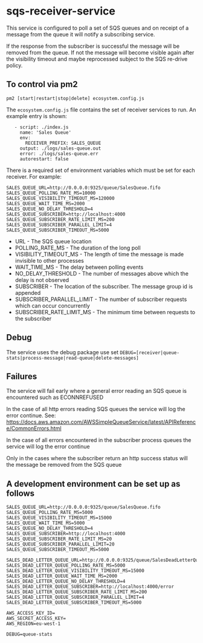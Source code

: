 # sqs-receiver-service

This service is configured to poll a set of SQS queues and on receipt of a message from the queue it will notify a subscribing service.

If the response from the subscriber is successful the message will be removed from the queue. If not the message will become visible again after the visibility timeout and maybe reprocessed subject to the SQS re-drive policy.

## To control via pm2

`pm2 [start|restart|stop|delete] ecosystem.config.js`

The `ecosystem.config.js` file contains the set of receiver services to run. An example entry is shown:

```apps:
   - script: ./index.js
     name: 'Sales Queue'
     env:
       RECEIVER_PREFIX: SALES_QUEUE
     output: ./logs/sales-queue.out
     error: ./logs/sales-queue.err
     autorestart: false
```

There is a required set of environment variables which must be set for each receiver. For example:

```
SALES_QUEUE_URL=http://0.0.0.0:9325/queue/SalesQueue.fifo
SALES_QUEUE_POLLING_RATE_MS=10000
SALES_QUEUE_VISIBILITY_TIMEOUT_MS=120000
SALES_QUEUE_WAIT_TIME_MS=2000
SALES_QUEUE_NO_DELAY_THRESHOLD=4
SALES_QUEUE_SUBSCRIBER=http://localhost:4000
SALES_QUEUE_SUBSCRIBER_RATE_LIMIT_MS=200
SALES_QUEUE_SUBSCRIBER_PARALLEL_LIMIT=4
SALES_QUEUE_SUBSCRIBER_TIMEOUT_MS=5000
```

- URL - The SQS queue location
- POLLING_RATE_MS - The duration of the long poll
- VISIBILITY_TIMEOUT_MS - The length of time the message is made invisible to other processes
- WAIT_TIME_MS - The delay between polling events
- NO_DELAY_THRESHOLD - The number of messages above which the delay is not observed
- SUBSCRIBER - The location of the subscriber. The message group id is appended
- SUBSCRIBER_PARALLEL_LIMIT - The number of subscriber requests which can occur concurrently
- SUBSCRIBER_RATE_LIMIT_MS - The minimum time between requests to the subscriber

## Debug

The service uses the debug package use set `DEBUG=[receiver|queue-stats|process-message|read-queue|delete-messages]`

## Failures

The service will fail early where a general error reading an SQS queue is encountered such as ECONNREFUSED

In the case of all http errors reading SQS queues the service will log the error continue.
See: https://docs.aws.amazon.com/AWSSimpleQueueService/latest/APIReference/CommonErrors.html

In the case of all errors encountered in the subscriber process queues the service will log the error continue

Only in the cases where the subscriber return an http success status will the message be removed from the SQS queue

## A development environment can be set up as follows

```
SALES_QUEUE_URL=http://0.0.0.0:9325/queue/SalesQueue.fifo
SALES_QUEUE_POLLING_RATE_MS=5000
SALES_QUEUE_VISIBILITY_TIMEOUT_MS=15000
SALES_QUEUE_WAIT_TIME_MS=5000
SALES_QUEUE_NO_DELAY_THRESHOLD=4
SALES_QUEUE_SUBSCRIBER=http://localhost:4000
SALES_QUEUE_SUBSCRIBER_RATE_LIMIT_MS=20
SALES_QUEUE_SUBSCRIBER_PARALLEL_LIMIT=20
SALES_QUEUE_SUBSCRIBER_TIMEOUT_MS=5000

SALES_DEAD_LETTER_QUEUE_URL=http://0.0.0.0:9325/queue/SalesDeadLetterQueue.fifo
SALES_DEAD_LETTER_QUEUE_POLLING_RATE_MS=5000
SALES_DEAD_LETTER_QUEUE_VISIBILITY_TIMEOUT_MS=15000
SALES_DEAD_LETTER_QUEUE_WAIT_TIME_MS=2000
SALES_DEAD_LETTER_QUEUE_NO_DELAY_THRESHOLD=4
SALES_DEAD_LETTER_QUEUE_SUBSCRIBER=http://localhost:4000/error
SALES_DEAD_LETTER_QUEUE_SUBSCRIBER_RATE_LIMIT_MS=200
SALES_DEAD_LETTER_QUEUE_SUBSCRIBER_PARALLEL_LIMIT=4
SALES_DEAD_LETTER_QUEUE_SUBSCRIBER_TIMEOUT_MS=5000

AWS_ACCESS_KEY_ID=
AWS_SECRET_ACCESS_KEY=
AWS_REGION=eu-west-1

DEBUG=queue-stats
```
